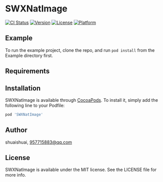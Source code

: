 # SWXNatImage

[![CI Status](https://img.shields.io/travis/shuaishuai/SWXNatImage.svg?style=flat)](https://travis-ci.org/shuaishuai/SWXNatImage)
[![Version](https://img.shields.io/cocoapods/v/SWXNatImage.svg?style=flat)](https://cocoapods.org/pods/SWXNatImage)
[![License](https://img.shields.io/cocoapods/l/SWXNatImage.svg?style=flat)](https://cocoapods.org/pods/SWXNatImage)
[![Platform](https://img.shields.io/cocoapods/p/SWXNatImage.svg?style=flat)](https://cocoapods.org/pods/SWXNatImage)

## Example

To run the example project, clone the repo, and run `pod install` from the Example directory first.

## Requirements

## Installation

SWXNatImage is available through [CocoaPods](https://cocoapods.org). To install
it, simply add the following line to your Podfile:

```ruby
pod 'SWXNatImage'
```

## Author

shuaishuai, 957715883@qq.com

## License

SWXNatImage is available under the MIT license. See the LICENSE file for more info.
